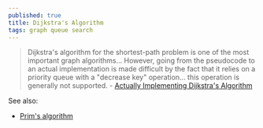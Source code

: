 ```yaml
---
published: true
title: Dijkstra's Algorithm
tags: graph queue search
---
```

> Dijkstra's algorithm for the shortest-path problem is one of the most important graph algorithms... However, going from the pseudocode to an actual implementation is made difficult by the fact that it relies on a priority queue with a "decrease key" operation... this operation is generally not supported. - [Actually Implementing Dijkstra's Algorithm](http://nmamano.com/blog/dijkstra/dijkstra.html)

See also:
- [Prim's algorithm](https://en.wikipedia.org/wiki/Prim%27s_algorithm)